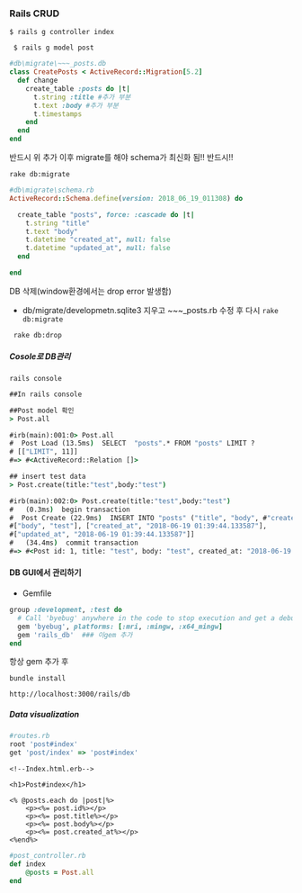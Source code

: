 ### Rails CRUD



`$ rails g controller index`

` $ rails g model post`

```ruby
#db\migrate\~~~_posts.db
class CreatePosts < ActiveRecord::Migration[5.2]
  def change
    create_table :posts do |t|
      t.string :title #추가 부분
      t.text :body #추가 부분
      t.timestamps
    end
  end
end
```

반드시 위 추가 이후 migrate를 해야 schema가 최신화 됨!! 반드시!!

`rake db:migrate`

```ruby
#db\migrate\schema.rb
ActiveRecord::Schema.define(version: 2018_06_19_011308) do

  create_table "posts", force: :cascade do |t|
    t.string "title"
    t.text "body"
    t.datetime "created_at", null: false
    t.datetime "updated_at", null: false
  end

end
```



DB 삭제(window환경에서는 drop error 발생함)

- db/migrate/developmetn.sqlite3 지우고 ~~~_posts.rb 수정 후 다시 `rake db:migrate`

` rake db:drop`



##### Cosole로 DB관리

`rails console`

```cmd
##In rails console

##Post model 확인
> Post.all

#irb(main):001:0> Post.all
#  Post Load (13.5ms)  SELECT  "posts".* FROM "posts" LIMIT ?  
# [["LIMIT", 11]]
#=> #<ActiveRecord::Relation []>

## insert test data
> Post.create(title:"test",body:"test")

#irb(main):002:0> Post.create(title:"test",body:"test")
#   (0.3ms)  begin transaction
#  Post Create (22.9ms)  INSERT INTO "posts" ("title", "body", #"created_at", "updated_at") VALUES (?, ?, ?, ?)  [["title", "test"],
#["body", "test"], ["created_at", "2018-06-19 01:39:44.133587"],
#["updated_at", "2018-06-19 01:39:44.133587"]]
#   (34.4ms)  commit transaction
#=> #<Post id: 1, title: "test", body: "test", created_at: "2018-06-19 #01:39:44", updated_at: "2018-06-19 01:39:44">


```



#### DB GUI에서 관리하기

- Gemfile

```ruby
group :development, :test do
  # Call 'byebug' anywhere in the code to stop execution and get a debugger console
  gem 'byebug', platforms: [:mri, :mingw, :x64_mingw]
  gem 'rails_db'  ### 이gem 추가
end

```

항상 gem 추가 후

`bundle install`

`http://localhost:3000/rails/db`



##### Data visualization

```ruby
#routes.rb
root 'post#index'
get 'post/index' => 'post#index'
```

```erb
<!--Index.html.erb-->

<h1>Post#index</h1>

<% @posts.each do |post|%>
    <p><%= post.id%></p>
    <p><%= post.title%></p>
    <p><%= post.body%></p>
    <p><%= post.created_at%></p>
<%end%>
```

```ruby
#post_controller.rb
def index
    @posts = Post.all
end
```

